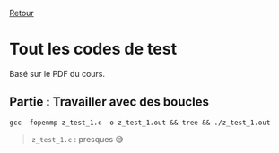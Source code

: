 [Retour](../../)

# Tout les codes de test

Basé sur le PDF du cours.

## Partie : Travailler avec des boucles

```
gcc -fopenmp z_test_1.c -o z_test_1.out && tree && ./z_test_1.out
```

> `z_test_1.c` : presques 😅